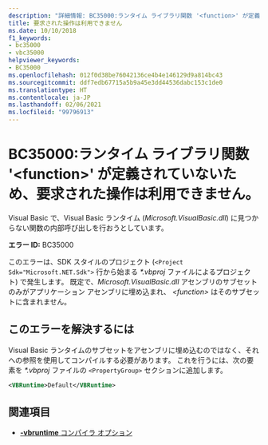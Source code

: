 ```yaml
---
description: "詳細情報: BC35000:ランタイム ライブラリ関数 '<function>' が定義されていないため、要求された操作は利用できません。"
title: 要求された操作は利用できません
ms.date: 10/10/2018
f1_keywords:
- bc35000
- vbc35000
helpviewer_keywords:
- BC35000
ms.openlocfilehash: 012f0d38be76042136ce4b4e146129d9a814bc43
ms.sourcegitcommit: ddf7edb67715a5b9a45e3dd44536dabc153c1de0
ms.translationtype: HT
ms.contentlocale: ja-JP
ms.lasthandoff: 02/06/2021
ms.locfileid: "99796913"
---
```

# <a name="bc35000-requested-operation-is-not-available-because-the-runtime-library-function-function-is-not-defined"></a>BC35000:ランタイム ライブラリ関数 '\<function>' が定義されていないため、要求された操作は利用できません。

Visual Basic で、Visual Basic ランタイム (*Microsoft.VisualBasic.dll*) に見つからない関数の内部呼び出しを行おうとしています。

**エラー ID:** BC35000

このエラーは、SDK スタイルのプロジェクト (`<Project Sdk="Microsoft.NET.Sdk">` 行から始まる *\*.vbproj* ファイルによるプロジェクト) で発生します。 既定で、*Microsoft.VisualBasic.dll* アセンブリのサブセットのみがアプリケーション アセンブリに埋め込まれ、 *\<function>* はそのサブセットに含まれません。

## <a name="to-correct-this-error"></a>このエラーを解決するには

Visual Basic ランタイムのサブセットをアセンブリに埋め込むのではなく、それへの参照を使用してコンパイルする必要があります。 これを行うには、次の要素を *\*.vbproj* ファイルの `<PropertyGroup>` セクションに追加します。

```xml
<VBRuntime>Default</VBRuntime>
```

## <a name="see-also"></a>関連項目

- [ **-vbruntime** コンパイラ オプション](../../reference/command-line-compiler/vbruntime.md)
